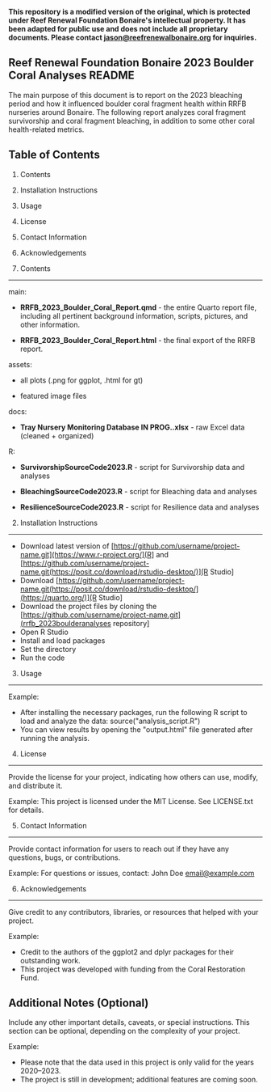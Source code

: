 **This repository is a modified version of the original, which is protected under Reef Renewal Foundation Bonaire's intellectual property. It has been adapted for public use 
and does not include all proprietary documents. Please contact jason@reefrenewalbonaire.org for inquiries.**

Reef Renewal Foundation Bonaire 2023 Boulder Coral Analyses README
-------------
The main purpose of this document is to report on the 2023 bleaching period and how it influenced boulder coral fragment health within RRFB nurseries around Bonaire. 
The following report analyzes coral fragment survivorship and coral fragment bleaching, in addition to some other coral health-related metrics. 

Table of Contents
-----------------
1. Contents
2. Installation Instructions
3. Usage
4. License
5. Contact Information
6. Acknowledgements

1. Contents
------------
main:
  
- **RRFB_2023_Boulder_Coral_Report.qmd** - the entire Quarto report file, including all pertinent background information, scripts, pictures, and other information.

- **RRFB_2023_Boulder_Coral_Report.html** - the final export of the RRFB report.
  
assets:
  
- all plots (.png for ggplot, .html for gt)
  
- featured image files
  
docs:
  
- **Tray Nursery Monitoring Database IN PROG..xlsx** - raw Excel data (cleaned + organized)

R:
  
- **SurvivorshipSourceCode2023.R** - script for Survivorship data and analyses
  
- **BleachingSourceCode2023.R** - script for Bleaching data and analyses
  
- **ResilienceSourceCode2023.R** - script for Resilience data and analyses

2. Installation Instructions
----------------------------

- Download latest version of [https://github.com/username/project-name.git](https://www.r-project.org/](R] and [https://github.com/username/project-name.git(https://posit.co/download/rstudio-desktop/)](R Studio]
- Download [https://github.com/username/project-name.git(https://posit.co/download/rstudio-desktop/](https://quarto.org/)](R Studio]  
- Download the project files by cloning the [https://github.com/username/project-name.git](rrfb_2023boulderanalyses repository]
- Open R Studio
- Install and load packages
- Set the directory
- Run the code

3. Usage
---------


Example:
- After installing the necessary packages, run the following R script to load and analyze the data:
    source("analysis_script.R")
- You can view results by opening the "output.html" file generated after running the analysis.

4. License
----------
Provide the license for your project, indicating how others can use, modify, and distribute it.

Example:
This project is licensed under the MIT License. See LICENSE.txt for details.

5. Contact Information
----------------------
Provide contact information for users to reach out if they have any questions, bugs, or contributions. 

Example:
For questions or issues, contact:
John Doe
email@example.com

6. Acknowledgements
-------------------
Give credit to any contributors, libraries, or resources that helped with your project.

Example:
- Credit to the authors of the ggplot2 and dplyr packages for their outstanding work.
- This project was developed with funding from the Coral Restoration Fund.

Additional Notes (Optional)
----------------------------
Include any other important details, caveats, or special instructions. This section can be optional, depending on the complexity of your project.

Example:
- Please note that the data used in this project is only valid for the years 2020–2023.
- The project is still in development; additional features are coming soon.
